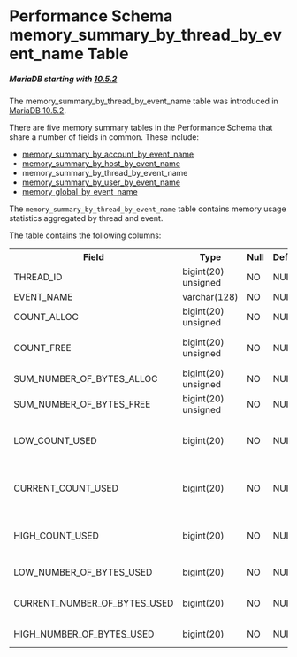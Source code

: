 # Performance Schema memory_summary_by_thread_by_event_name Table

##### MariaDB starting with [10.5.2](/kb/en/mariadb-1052-release-notes/)

The memory_summary_by_thread_by_event_name table was introduced in [MariaDB 10.5.2](/kb/en/mariadb-1052-release-notes/).

There are five memory summary tables in the Performance Schema that share a number of fields in common. These include:

- [memory_summary_by_account_by_event_name](/sql-statements-structure/sql-statements/administrative-sql-statements/system-tables/performance-schema/performance-schema-tables/performance-schema-memory_summary_by_account_by_event_name-table)
- [memory_summary_by_host_by_event_name](/sql-statements-structure/sql-statements/administrative-sql-statements/system-tables/performance-schema/performance-schema-tables/performance-schema-memory_summary_by_host_by_event_name-table)
- memory_summary_by_thread_by_event_name
- [memory_summary_by_user_by_event_name](/sql-statements-structure/sql-statements/administrative-sql-statements/system-tables/performance-schema/performance-schema-tables/performance-schema-memory_summary_by_user_by_event_name-table)
- [memory_global_by_event_name](/sql-statements-structure/sql-statements/administrative-sql-statements/system-tables/performance-schema/performance-schema-tables/performance-schema-memory_global_by_event_name-table)

The `memory_summary_by_thread_by_event_name` table contains memory usage statistics aggregated by thread and event.

The table contains the following columns:

<table><tbody><tr><th>Field</th><th>Type</th><th>Null</th><th>Default</th><th>Description</th></tr>
<tr><td>THREAD_ID</td><td>bigint(20) unsigned</td><td>NO</td><td>NULL</td><td>Thread id.</td></tr>
<tr><td>EVENT_NAME</td><td>varchar(128)</td><td>NO</td><td>NULL</td><td>Event name.</td></tr>
<tr><td>COUNT_ALLOC</td><td>bigint(20) unsigned</td><td>NO</td><td>NULL</td><td>Total number of allocations to memory.</td></tr>
<tr><td>COUNT_FREE</td><td>bigint(20) unsigned</td><td>NO</td><td>NULL</td><td>Total number of attempts to free the allocated memory.</td></tr>
<tr><td>SUM_NUMBER_OF_BYTES_ALLOC</td><td>bigint(20) unsigned</td><td>NO</td><td>NULL</td><td>Total number of bytes allocated.</td></tr>
<tr><td>SUM_NUMBER_OF_BYTES_FREE</td><td>bigint(20) unsigned</td><td>NO</td><td>NULL</td><td>Total number of bytes freed</td></tr>
<tr><td>LOW_COUNT_USED</td><td>bigint(20)</td><td>NO</td><td>NULL</td><td>Lowest number of allocated blocks (lowest value of CURRENT_COUNT_USED).</td></tr>
<tr><td>CURRENT_COUNT_USED</td><td>bigint(20)</td><td>NO</td><td>NULL</td><td>Currently allocated blocks that have not been freed (COUNT_ALLOC minus COUNT_FREE).</td></tr>
<tr><td>HIGH_COUNT_USED</td><td>bigint(20)</td><td>NO</td><td>NULL</td><td>Highest number of allocated blocks (highest value of CURRENT_COUNT_USED).</td></tr>
<tr><td>LOW_NUMBER_OF_BYTES_USED</td><td>bigint(20)</td><td>NO</td><td>NULL</td><td>Lowest number of bytes used.</td></tr>
<tr><td>CURRENT_NUMBER_OF_BYTES_USED</td><td>bigint(20)</td><td>NO</td><td>NULL</td><td>Current number of bytes used (total allocated minus total freed).</td></tr>
<tr><td>HIGH_NUMBER_OF_BYTES_USED</td><td>bigint(20)</td><td>NO</td><td>NULL</td><td>Highest number of bytes used.</td></tr>
</tbody></table>